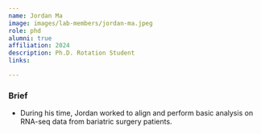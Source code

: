 ```yaml
---
name: Jordan Ma
image: images/lab-members/jordan-ma.jpeg
role: phd
alumni: true
affiliation: 2024
description: Ph.D. Rotation Student
links:

---
```

### Brief
- During his time, Jordan worked to align and perform basic analysis on RNA-seq data from bariatric surgery patients. 